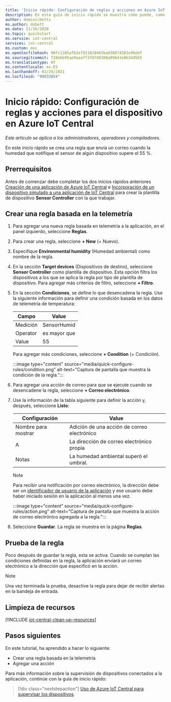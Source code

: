 ```yaml
---
title: 'Inicio rápido: Configuración de reglas y acciones en Azure IoT Central'
description: En esta guía de inicio rápido se muestra cómo puede, como generador, configurar las reglas y las acciones basadas en la telemetría en la aplicación de Azure IoT Central.
author: dominicbetts
ms.author: dobett
ms.date: 11/16/2020
ms.topic: quickstart
ms.service: iot-central
services: iot-central
ms.custom: mvc
ms.openlocfilehash: 90fc1385afb2ef921828465ba030674281e96ebf
ms.sourcegitcommit: f28ebb95ae9aaaff3f87d8388a09b41e0b3445b5
ms.translationtype: HT
ms.contentlocale: es-ES
ms.lasthandoff: 03/29/2021
ms.locfileid: "99833854"
---
```

# <a name="quickstart-configure-rules-and-actions-for-your-device-in-azure-iot-central"></a>Inicio rápido: Configuración de reglas y acciones para el dispositivo en Azure IoT Central

*Este artículo se aplica a los administradores, operadores y compiladores.*

En este inicio rápido se crea una regla que envía un correo cuando la humedad que notifique el sensor de algún dispositivo supere el 55 %.

## <a name="prerequisites"></a>Prerrequisitos

Antes de comenzar debe completar los dos inicios rápidos anteriores [Creación de una aplicación de Azure IoT Central](./quick-deploy-iot-central.md) e [Incorporación de un dispositivo simulado a una aplicación de IoT Central](./quick-create-simulated-device.md) para crear la plantilla de dispositivo **Sensor Controller** con la que trabajar.

## <a name="create-a-telemetry-based-rule"></a>Crear una regla basada en la telemetría

1. Para agregar una nueva regla basada en telemetría a la aplicación, en el panel izquierdo, seleccione **Reglas**.

1. Para crear una regla, seleccione **+ New** (+ Nuevo).

1. Especifique **Environmental humidity** (Humedad ambiental) como nombre de la regla.

1. En la sección **Target devices** (Dispositivos de destino), seleccione **Sensor Controller** como plantilla de dispositivo. Esta opción filtra los dispositivos a los que se aplica la regla por tipo de plantilla de dispositivo. Para agregar más criterios de filtro, seleccione **+ Filtro**.

1. En la sección **Condiciones**, se define lo que desencadena la regla. Use la siguiente información para definir una condición basada en los datos de telemetría de temperatura:

    | Campo        | Value            |
    | ------------ | ---------------- |
    | Medición  | SensorHumid      |
    | Operator     | es mayor que  |
    | Value        | 55               |

    Para agregar más condiciones, seleccione **+ Condition** (+ Condición).

    :::image type="content" source="media/quick-configure-rules/condition.png" alt-text="Captura de pantalla que muestra la condición de la regla.":::

1. Para agregar una acción de correo para que se ejecute cuando se desencadene la regla, seleccione **+ Correo electrónico**.

1. Use la información de la tabla siguiente para definir la acción y, después, seleccione **Listo**:

    | Configuración   | Value                                             |
    | --------- | ------------------------------------------------- |
    | Nombre para mostrar | Adición de una acción de correo electrónico                          |
    | A        | La dirección de correo electrónico propia                                |
    | Notas     | La humedad ambiental superó el umbral. |

    > [!NOTE]
    > Para recibir una notificación por correo electrónico, la dirección debe ser un [identificador de usuario de la aplicación](howto-administer.md) y ese usuario debe haber iniciado sesión en la aplicación al menos una vez.

    :::image type="content" source="media/quick-configure-rules/action.png" alt-text="Captura de pantalla que muestra la acción de correo electrónico agregada a la regla.":::

1. Seleccione **Guardar**. La regla se muestra en la página **Reglas**.

## <a name="test-the-rule"></a>Prueba de la regla

Poco después de guardar la regla, esta se activa. Cuando se cumplan las condiciones definidas en la regla, la aplicación enviará un correo electrónico a la dirección que especificó en la acción.

> [!NOTE]
> Una vez terminada la prueba, desactive la regla para dejar de recibir alertas en la bandeja de entrada.

## <a name="clean-up-resources"></a>Limpieza de recursos

[!INCLUDE [iot-central-clean-up-resources](../../../includes/iot-central-clean-up-resources.md)]

## <a name="next-steps"></a>Pasos siguientes

En este tutorial, ha aprendido a hacer lo siguiente:

* Crear una regla basada en la telemetría
* Agregar una acción

Para más información sobre la supervisión de dispositivos conectados a la aplicación, continúe con la guía de inicio rápido:

> [!div class="nextstepaction"]
> [Uso de Azure IoT Central para supervisar los dispositivos](quick-monitor-devices.md).
